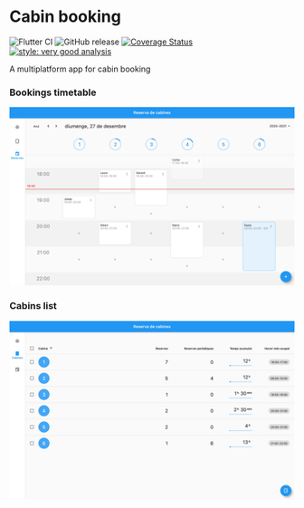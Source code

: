 # Cabin booking

![Flutter CI](https://github.com/albertms10/cabin_booking/workflows/Flutter%20CI/badge.svg)
![GitHub release](https://img.shields.io/github/v/release/albertms10/cabin_booking?include_prereleases&sort=semver)
[![Coverage Status](https://coveralls.io/repos/github/albertms10/cabin_booking/badge.svg?branch=main)](https://coveralls.io/github/albertms10/cabin_booking?branch=main)
[![style: very good analysis](https://img.shields.io/badge/style-very_good_analysis-B22C89.svg)](https://pub.dev/packages/very_good_analysis)

A multiplatform app for cabin booking

### Bookings timetable

![Bookings page](docs/screenshots/v0.4/bookings.jpg)

### Cabins list

![Cabins page](docs/screenshots/v0.4/cabins.jpg)
